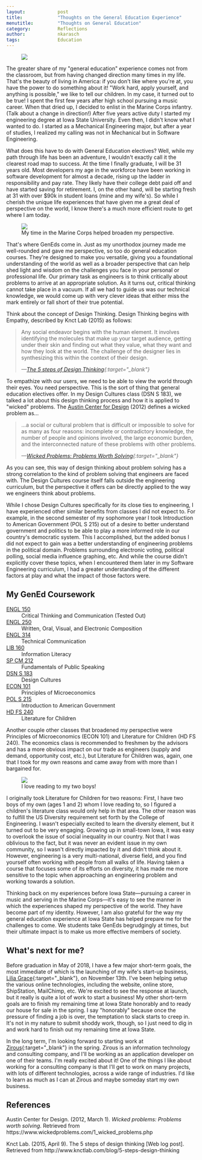 ```yaml
---
layout:            post
title:             "Thoughts on the General Education Experience"
menutitle:         "Thoughts on General Education"
category:          Reflections
author:            nkarasch
tags:              Education
---
```


<figure>
   <img src="{{site.baseurl}}/assets/old_books.jpg"/>
</figure>

The greater share of my "general education" experience comes not
from the classroom, but from having changed direction many times
in my life. That's the beauty of living in America: if you don't
like where you're at, you have the power to do something about it!
"Work hard, apply yourself, and anything is possible," we like to
tell our children. In my case, it turned out to be true! I spent
the first few years after high school pursuing a music career.
When that dried up, I decided to enlist in the Marine Corps
infantry. (Talk about a change in direction!) After five years
active duty I started my engineering degree at Iowa State
University. Even then, I didn't know what I wanted to do. I
started as a Mechanical Engineering major, but after a year of
studies, I realized my calling was not in Mechanical but in
Software Engineering.

What does this have to do with General Education electives? Well,
while my path through life has been an adventure, I wouldn't
exactly call it the clearest road map to success. At the time I
finally graduate, I will be 31 years old. Most developers my
age in the workforce have been working in software development
for almost a decade, rising up the ladder in responsibility and
pay rate. They likely have their college debt paid off and have
started saving for retirement. I, on the other hand, will be
starting fresh at 31 with over $90k in student loans (mine and
my wife's). So while I cherish the unique life experiences that
have given me a great deal of perspective on the world, I know
there's a much more efficient route to get where I am today.

<aside>
   <figure class="left">
      <img src="{{ "/assets/marinecorps/afghanistan_construction.jpg#left" | absolute_url }}" />
	  <figcaption>My time in the Marine Corps helped broaden my perspective.</figcaption>
   </figure>
</aside>

That's where GenEds come in. Just as my unorthodox journey made
me well-rounded and gave me perspective, so too do general
education courses. They're designed to make you versatile,
giving you a foundational understanding of the world as well as
a broader perspective that can help shed light and wisdom on
the challenges you face in your personal or professional life.
Our primary task as engineers is to think critically about problems
to arrive at an appropriate solution. As it turns out, critical
thinking cannot take place in a vacuum. If all we had to guide us
was our technical knowledge, we would come up with very clever
ideas that either miss the mark entirely or fall short of their
true potential.

Think about the concept of Design Thinking. Design Thinking begins
with Empathy, described by Knct Lab (2015) as follows:

> Any social endeavor begins with the human element. It involves
> identifying the molecules that make up your target audience,
> getting under their skin and finding out what they value, what
> they want and how they look at the world. The challenge of the
> designer lies in synthesizing this within the context of their
> design.
>
> <cite>—[The 5 steps of Design Thinking](http://www.knctlab.com/blog/5-steps-design-thinking){:target="_blank"}</cite>

To empathize with our users, we need to be able to view the world through
their eyes. You need perspective. This is the sort of thing that general
education electives offer. In my Design Cultures class (DSN S 183),
we talked a lot about this
design thinking process and how it is applied to "wicked" problems.
The [Austin Center for Design](http://www.ac4d.com/) (2012) defines a wicked
problem as...

> ...a social or cultural problem that is difficult
> or impossible to solve for as many as four reasons: incomplete or
> contradictory knowledge, the number of people and opinions involved,
> the large economic burden, and the interconnected nature of these
> problems with other problems.
>
> <cite>—[Wicked Problems: Problems Worth Solving](https://www.wickedproblems.com/1_wicked_problems.php){:target="_blank"}</cite>

As you can see, this way of design thinking about problem solving has
a strong correlation to the kind of problem solving that engineers
are faced with. The Design Cultures course itself falls outside the
engineering curriculum, but the perspective it offers can be directly
applied to the way we engineers think about problems.

While I chose Design Cultures specifically for its close ties to
engineering, I have experienced other similar benefits from classes
I did not expect to. For example, in the second semester of my sophomore
year I took Introduction to American Government (POL S 215) out of a
desire to better understand government and politics to be able to play
a more informed role in our country's democratic system. This I accomplished,
but the added bonus I did not expect to gain was a better understanding
of engineering problems in the political domain. Problems surrounding
electronic voting, political polling, social media influence graphing,
etc. And while the course didn't explicitly cover these topics, when I
encountered them later in my Software Engineering curriculum, I had a
greater understanding of the different factors at play and what the
impact of those factors were.

<div class="md-card shadow">
    <div class="title icon-stats-bars2">
        <h2>My GenEd Coursework</h2>
    </div>
    <div class="content">
        <dl class="coursework">
            <dt><a href="http://catalog.iastate.edu/search/?P=ENGL%20150" target="_blank"> ENGL 150</a></dt>
            <dd>Critical Thinking and Communication (Tested Out)</dd>
            <dt><a href="http://catalog.iastate.edu/search/?P=ENGL%20250" target="_blank"> ENGL 250</a></dt>
            <dd>Written, Oral, Visual, and Electronic Composition</dd>
            <dt><a href="http://catalog.iastate.edu/search/?P=ENGL%20314" target="_blank"> ENGL 314</a></dt>
            <dd>Technical Communication</dd>
            <dt><a href="http://catalog.iastate.edu/search/?P=LIB%20160" target="_blank">  LIB 160</a></dt>
            <dd>Information Literacy</dd>
            <dt><a href="http://catalog.iastate.edu/search/?P=SP%20CM%20212" target="_blank">SP CM 212</a></dt>
            <dd>Fundamentals of Public Speaking</dd>
            <dt><a href="http://catalog.iastate.edu/search/?P=DSN%20S%20183" target="_blank">DSN S 183</a></dt>
            <dd>Design Cultures</dd>
            <dt><a href="http://catalog.iastate.edu/search/?P=ECON%20101" target="_blank"> ECON 101</a></dt>
            <dd>Principles of Microeconomics</dd>
            <dt><a href="http://catalog.iastate.edu/search/?P=POL%20S%20215" target="_blank">POL S 215</a></dt>
            <dd>Introduction to American Government</dd>
            <dt><a href="http://catalog.iastate.edu/search/?P=HD%20FS%20240" target="_blank">HD FS 240</a></dt>
            <dd>Literature for Children</dd>
        </dl>
    </div>
</div>


Another couple other classes that broadened my perspective were Principles
of Microeconomics (ECON 101) and Literature for Children (HD FS 240).
The economics class is recommended to freshmen by the advisors and
has a more obvious impact on our trade as engineers (supply and demand,
opportunity cost, etc.), but Literature for Children was, again, one
that I took for my own reasons and came away from with more than
I bargained for.

<aside>
   <figure class="right">
      <img src="{{ "/assets/reading_to_the_boys.jpg#right" | absolute_url }}" />
	  <figcaption>I love reading to my two boys!</figcaption>
   </figure>
</aside>

I originally took Literature for Children for two reasons: First, I have
two boys of my own (ages 1 and 2) whom I love reading to, so I figured
a children's literature class would only help in that area. The other
reason was to fulfill the US Diversity requirement set forth by the
College of Engineering. I wasn't especially excited to learn the diversity
element, but it turned out to be very engaging. Growing up in small-town
Iowa, it was easy to overlook the issue of social inequality in our country.
Not that I was oblivious to the fact, but it was never an evident issue
in my own community, so I wasn't directly impacted by it and didn't think
about it. However, engineering is a very multi-national, diverse field,
and you find yourself often working with people from all walks of life.
Having taken a course that focuses some of its efforts on diversity,
it has made me more sensitive to the topic when approaching an
engineering problem and working towards a solution.

Thinking back on my experiences before Iowa State—pursuing a career in
music and serving in the Marine Corps—it's easy to see the manner in which
the experiences shaped my perspective of the world. They have become part
of my identity. However, I am also grateful for the way my general
education experience at Iowa State has helped prepare me for the
challenges to come. We students take GenEds begrudgingly at times, but
their ultimate impact is to make us more effective members of society.


## What's next for me?

Before graduation in May of 2018, I have a few major short-term goals,
the most immediate of which is the launching of my wife's start-up
business, [Lilia Grace](https://www.lilia-grace.com/){:target="_blank"},
on November 13th. I've been helping setup the various online technologies,
including the website, online store, ShipStation, MailChimp, etc. We're
excited to see the response at launch, but it really is quite a lot of
work to start a business! My other short-term goals are to finish my
remaining time at Iowa State honorably and to ready our house for sale
in the spring. I say "honorably" because once the pressure of finding a
job is over, the temptation to slack starts to creep in. It's not in my
nature to submit shoddy work, though, so I just need to dig in and work
hard to finish out my remaining time at Iowa State.

In the long term, I'm looking forward to starting work at
[Zirous](https://www.zirous.com/){:target="_blank"} in the spring.
Zirous is an information technology and consulting company, and I'll
be working as an application developer on one of their teams. I'm
really excited about it! One of the things I like about working for
a consulting company is that I'll get to work on many projects, with
lots of different technologies, across a wide range of industries. I'd
like to learn as much as I can at Zirous and maybe someday start my
own business.


## References

<div class="in-container"><p class="hanging-indent">Austin Center for Design. (2012, March 1). <i>Wicked problems: Problems worth solving</i>. Retrieved from https://www.wickedproblems.com/1_wicked_problems.php</p></div>

<div class="in-container"><p class="hanging-indent">Knct Lab. (2015, April 9). The 5 steps of design thinking [Web log post]. Retrieved from http://www.knctlab.com/blog/5-steps-design-thinking</p></div>
